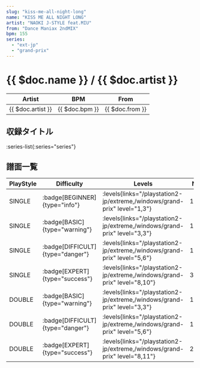 ```yaml
---
slug: "kiss-me-all-night-long"
name: "KISS ME ALL NIGHT LONG"
artist: "NAOKI J-STYLE feat.MIU"
from: "Dance Maniax 2ndMIX"
bpm: 155
series:
  - "ext-jp"
  - "grand-prix"
---
```


# {{ $doc.name }} / {{ $doc.artist }}

|Artist|BPM|From|
|------|---|----|
|{{ $doc.artist }}|{{ $doc.bpm }}|{{ $doc.from }}|

## 収録タイトル

:series-list{:series="series"}

## 譜面一覧

|PlayStyle|Difficulty|Levels|Notes|Movie|
|---------|----------|------|-----|-----|
|SINGLE| :badge[BEGINNER]{type="info"}| :levels{links="/playstation2-jp/extreme,/windows/grand-prix" level="1,3"}|106/0||
|SINGLE| :badge[BASIC]{type="warning"}| :levels{links="/playstation2-jp/extreme,/windows/grand-prix" level="3,3"}|116/4||
|SINGLE| :badge[DIFFICULT]{type="danger"}| :levels{links="/playstation2-jp/extreme,/windows/grand-prix" level="5,6"}|193/13||
|SINGLE| :badge[EXPERT]{type="success"}| :levels{links="/playstation2-jp/extreme,/windows/grand-prix" level="8,10"}|316/10||
|DOUBLE| :badge[BASIC]{type="warning"}| :levels{links="/playstation2-jp/extreme,/windows/grand-prix" level="3,3"}|130/6||
|DOUBLE| :badge[DIFFICULT]{type="danger"}| :levels{links="/playstation2-jp/extreme,/windows/grand-prix" level="5,6"}|197/13||
|DOUBLE| :badge[EXPERT]{type="success"}| :levels{links="/playstation2-jp/extreme,/windows/grand-prix" level="8,11"}|291/15||
